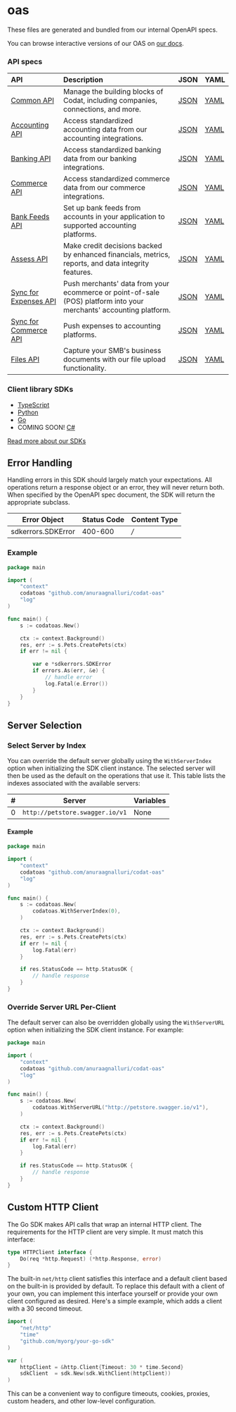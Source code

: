 # oas

These files are generated and bundled from our internal OpenAPI specs.

You can browse interactive versions of our OAS on [our docs](https://docs.codat.io/).

### API specs

| API | Description | JSON | YAML |
| :- | :- | :- | :- |
| [Common API](https://docs.codat.io/codat-api#/) | Manage the building blocks of Codat, including companies, connections, and more.  | [JSON](https://raw.githubusercontent.com/codatio/oas/main/json/Codat-Common.json) | [YAML](https://raw.githubusercontent.com/codatio/oas/main/yaml/Codat-Common.yaml)
| [Accounting API](https://docs.codat.io/accounting-api#/) | Access standardized accounting data from our accounting integrations.  | [JSON](https://raw.githubusercontent.com/codatio/oas/main/json/Codat-Accounting.json) | [YAML](https://raw.githubusercontent.com/codatio/oas/main/yaml/Codat-Accounting.yaml)
| [Banking API](https://docs.codat.io/banking-api#/) | Access standardized banking data from our banking integrations.  | [JSON](https://raw.githubusercontent.com/codatio/oas/main/json/Codat-Banking.json) | [YAML](https://raw.githubusercontent.com/codatio/oas/main/yaml/Codat-Banking.yaml)
| [Commerce API](https://docs.codat.io/commerce-api#/) | Access standardized commerce data from our commerce integrations.  | [JSON](https://raw.githubusercontent.com/codatio/oas/main/json/Codat-Commerce.json) | [YAML](https://raw.githubusercontent.com/codatio/oas/main/yaml/Codat-Commerce.yaml)
| [Bank Feeds API](https://docs.codat.io/bank-feeds-api#/) | Set up bank feeds from accounts in your application to supported accounting platforms.  | [JSON](https://raw.githubusercontent.com/codatio/oas/main/json/Codat-Bank-Feeds.json) | [YAML](https://raw.githubusercontent.com/codatio/oas/main/yaml/Codat-Bank-Feeds.yaml)
| [Assess API](https://docs.codat.io/assess-api#/) | Make credit decisions backed by enhanced financials, metrics, reports, and data integrity features.  | [JSON](https://raw.githubusercontent.com/codatio/oas/main/json/Codat-Assess.json) | [YAML](https://raw.githubusercontent.com/codatio/oas/main/yaml/Codat-Assess.yaml)
| [Sync for Expenses API](https://docs.codat.io/sync-for-expenses-api#/) | Push merchants' data from your ecommerce or point-of-sale (POS) platform into your merchants' accounting platform.  | [JSON](https://raw.githubusercontent.com/codatio/oas/main/json/Codat-Expenses.json) | [YAML](https://raw.githubusercontent.com/codatio/oas/main/yaml/Codat-Expenses.yaml)
| [Sync for Commerce API](https://docs.codat.io/sync-for-commerce-api#/) | Push expenses to accounting platforms.  | [JSON](https://raw.githubusercontent.com/codatio/oas/main/json/Codat-Sync-Commerce.json) | [YAML](https://raw.githubusercontent.com/codatio/oas/main/yaml/Codat-Sync-Commerce.yaml)
| [Files API](https://docs.codat.io/files-api#/) | Capture your SMB's business documents with our file upload functionality.  | [JSON](https://raw.githubusercontent.com/codatio/oas/main/json/Codat-Files.json) | [YAML](https://raw.githubusercontent.com/codatio/oas/main/yaml/Codat-Files.yaml)

### Client library SDKs

- [TypeScript](https://github.com/codatio/client-sdk-typescript)
- [Python](https://github.com/codatio/client-sdk-python)
- [Go](https://github.com/codatio/client-sdk-go)
- COMING SOON! [C#](https://github.com/codatio/client-sdk-csharp)

[Read more about our SDKs](https://docs.codat.io/introduction/libraries)

<!-- No SDK Installation -->
<!-- No SDK Example Usage -->
<!-- No SDK Available Operations -->


<!-- Start Error Handling -->
## Error Handling

Handling errors in this SDK should largely match your expectations.  All operations return a response object or an error, they will never return both.  When specified by the OpenAPI spec document, the SDK will return the appropriate subclass.

| Error Object       | Status Code        | Content Type       |
| ------------------ | ------------------ | ------------------ |
| sdkerrors.SDKError | 400-600            | */*                |

### Example

```go
package main

import (
	"context"
	codatoas "github.com/anuraagnalluri/codat-oas"
	"log"
)

func main() {
	s := codatoas.New()

	ctx := context.Background()
	res, err := s.Pets.CreatePets(ctx)
	if err != nil {

		var e *sdkerrors.SDKError
		if errors.As(err, &e) {
			// handle error
			log.Fatal(e.Error())
		}
	}
}

```

<!-- End Error Handling -->



<!-- Start Server Selection -->
## Server Selection

### Select Server by Index

You can override the default server globally using the `WithServerIndex` option when initializing the SDK client instance. The selected server will then be used as the default on the operations that use it. This table lists the indexes associated with the available servers:

| # | Server | Variables |
| - | ------ | --------- |
| 0 | `http://petstore.swagger.io/v1` | None |

#### Example

```go
package main

import (
	"context"
	codatoas "github.com/anuraagnalluri/codat-oas"
	"log"
)

func main() {
	s := codatoas.New(
		codatoas.WithServerIndex(0),
	)

	ctx := context.Background()
	res, err := s.Pets.CreatePets(ctx)
	if err != nil {
		log.Fatal(err)
	}

	if res.StatusCode == http.StatusOK {
		// handle response
	}
}

```


### Override Server URL Per-Client

The default server can also be overridden globally using the `WithServerURL` option when initializing the SDK client instance. For example:
```go
package main

import (
	"context"
	codatoas "github.com/anuraagnalluri/codat-oas"
	"log"
)

func main() {
	s := codatoas.New(
		codatoas.WithServerURL("http://petstore.swagger.io/v1"),
	)

	ctx := context.Background()
	res, err := s.Pets.CreatePets(ctx)
	if err != nil {
		log.Fatal(err)
	}

	if res.StatusCode == http.StatusOK {
		// handle response
	}
}

```
<!-- End Server Selection -->



<!-- Start Custom HTTP Client -->
## Custom HTTP Client

The Go SDK makes API calls that wrap an internal HTTP client. The requirements for the HTTP client are very simple. It must match this interface:

```go
type HTTPClient interface {
	Do(req *http.Request) (*http.Response, error)
}
```

The built-in `net/http` client satisfies this interface and a default client based on the built-in is provided by default. To replace this default with a client of your own, you can implement this interface yourself or provide your own client configured as desired. Here's a simple example, which adds a client with a 30 second timeout.

```go
import (
	"net/http"
	"time"
	"github.com/myorg/your-go-sdk"
)

var (
	httpClient = &http.Client{Timeout: 30 * time.Second}
	sdkClient  = sdk.New(sdk.WithClient(httpClient))
)
```

This can be a convenient way to configure timeouts, cookies, proxies, custom headers, and other low-level configuration.
<!-- End Custom HTTP Client -->



<!-- Start Go Types -->

<!-- End Go Types -->

<!-- Placeholder for Future Speakeasy SDK Sections -->



